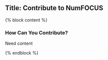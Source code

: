 Title: Contribute to NumFOCUS
---

{% block content %}
<section class="span8">
	<section>
		<h1>How Can You Contribute?</h1>
		<p>Need content</p>
	</section>
</section>
{% endblock %}